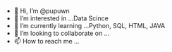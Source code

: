 - 👋 Hi, I’m @pupuwn
- 👀 I’m interested in ...Data Scince
- 🌱 I’m currently learning ...Python, SQL, HTML, JAVA
- 💞️ I’m looking to collaborate on ...
- 📫 How to reach me ...

<!---
pupuwn/pupuwn is a ✨ special ✨ repository because its `README.md` (this file) appears on your GitHub profile.
You can click the Preview link to take a look at your changes.
--->

